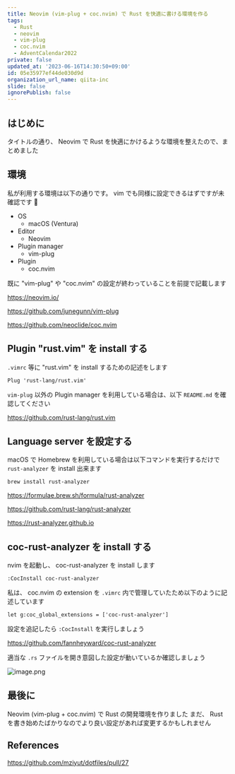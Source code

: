 ```yaml
---
title: Neovim (vim-plug + coc.nvim) で Rust を快適に書ける環境を作る
tags:
  - Rust
  - neovim
  - vim-plug
  - coc.nvim
  - AdventCalendar2022
private: false
updated_at: '2023-06-16T14:30:50+09:00'
id: 05e35977ef44de030d9d
organization_url_name: qiita-inc
slide: false
ignorePublish: false
---
```


## はじめに

タイトルの通り、 Neovim で Rust を快適にかけるような環境を整えたので、まとめました

## 環境

私が利用する環境は以下の通りです。 vim でも同様に設定できるはずですが未確認です :pray:

- OS
  - macOS (Ventura)
- Editor
  - Neovim
- Plugin manager
  - vim-plug
- Plugin
  - coc.nvim

既に "vim-plug" や "coc.nvim" の設定が終わっていることを前提で記載します

https://neovim.io/

https://github.com/junegunn/vim-plug

https://github.com/neoclide/coc.nvim

## Plugin "rust.vim" を install する

`.vimrc` 等に "rust.vim" を install するための記述をします

```vim
Plug 'rust-lang/rust.vim'
```

`vim-plug` 以外の Plugin manager を利用している場合は、以下 `README.md` を確認してください

https://github.com/rust-lang/rust.vim

## Language server を設定する

macOS で Homebrew を利用している場合は以下コマンドを実行するだけで `rust-analyzer` を install 出来ます

```sh
brew install rust-analyzer
```

https://formulae.brew.sh/formula/rust-analyzer

https://github.com/rust-lang/rust-analyzer

https://rust-analyzer.github.io

## coc-rust-analyzer を install する

nvim を起動し、 coc-rust-analyzer を install します

```vim
:CocInstall coc-rust-analyzer
```

私は、 coc.nvim の extension を `.vimrc` 内で管理していたため以下のように記述しています

```vim
let g:coc_global_extensions = ['coc-rust-analyzer']
```

設定を追記したら `:CocInstall` を実行しましょう

https://github.com/fannheyward/coc-rust-analyzer

適当な `.rs` ファイルを開き意図した設定が動いているか確認しましょう

![image.png](https://qiita-image-store.s3.ap-northeast-1.amazonaws.com/0/55950/41ad6fac-85ea-4a9d-e38d-28017cd17791.png)

## 最後に

Neovim (vim-plug + coc.nvim) で Rust の開発環境を作りました
まだ、 Rust を書き始めたばかりなのでより良い設定があれば変更するかもしれません

## References

https://github.com/mziyut/dotfiles/pull/27
